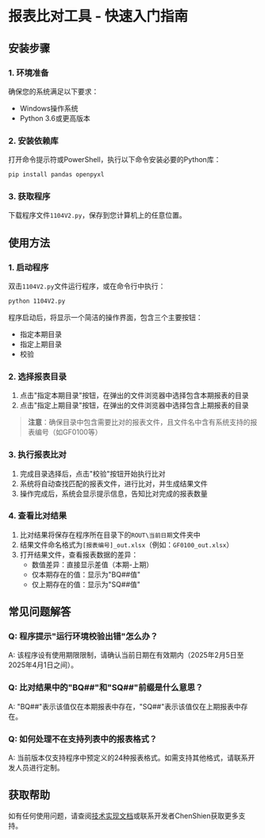 # 报表比对工具 - 快速入门指南

## 安装步骤

### 1. 环境准备

确保您的系统满足以下要求：
- Windows操作系统
- Python 3.6或更高版本

### 2. 安装依赖库

打开命令提示符或PowerShell，执行以下命令安装必要的Python库：

```bash
pip install pandas openpyxl
```

### 3. 获取程序

下载程序文件`1104V2.py`，保存到您计算机上的任意位置。

## 使用方法

### 1. 启动程序

双击`1104V2.py`文件运行程序，或在命令行中执行：

```bash
python 1104V2.py
```

程序启动后，将显示一个简洁的操作界面，包含三个主要按钮：
- 指定本期目录
- 指定上期目录
- 校验

### 2. 选择报表目录

1. 点击"指定本期目录"按钮，在弹出的文件浏览器中选择包含本期报表的目录
2. 点击"指定上期目录"按钮，在弹出的文件浏览器中选择包含上期报表的目录

> **注意**：确保目录中包含需要比对的报表文件，且文件名中含有系统支持的报表编号（如GF0100等）

### 3. 执行报表比对

1. 完成目录选择后，点击"校验"按钮开始执行比对
2. 系统将自动查找匹配的报表文件，进行比对，并生成结果文件
3. 操作完成后，系统会显示提示信息，告知比对完成的报表数量

### 4. 查看比对结果

1. 比对结果将保存在程序所在目录下的`ROUT\当前日期`文件夹中
2. 结果文件命名格式为`[报表编号]_out.xlsx`（例如：`GF0100_out.xlsx`）
3. 打开结果文件，查看报表数据的差异：
   - 数值差异：直接显示差值（本期-上期）
   - 仅本期存在的值：显示为"BQ##值"
   - 仅上期存在的值：显示为"SQ##值"

## 常见问题解答

### Q: 程序提示"运行环境校验出错"怎么办？
A: 该程序设有使用期限限制，请确认当前日期在有效期内（2025年2月5日至2025年4月1日之间）。

### Q: 比对结果中的"BQ##"和"SQ##"前缀是什么意思？
A: "BQ##"表示该值仅在本期报表中存在，"SQ##"表示该值仅在上期报表中存在。

### Q: 如何处理不在支持列表中的报表格式？
A: 当前版本仅支持程序中预定义的24种报表格式。如需支持其他格式，请联系开发人员进行定制。

## 获取帮助

如有任何使用问题，请查阅[技术实现文档](技术实现文档.md)或联系开发者ChenShien获取更多支持。 